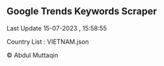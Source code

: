 

## Google Trends Keywords Scraper 
 
Last Update 15-07-2023 , 15:58:55

Country List :
VIETNAM.json



© Abdul Muttaqin 
